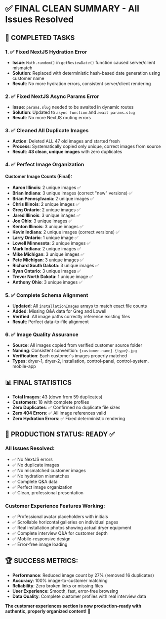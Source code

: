 # ✅ FINAL CLEAN SUMMARY - All Issues Resolved

## 🚀 COMPLETED TASKS

### 1. ✅ Fixed NextJS Hydration Error
- **Issue**: `Math.random()` in `getReviewDate()` function caused server/client mismatch
- **Solution**: Replaced with deterministic hash-based date generation using customer name
- **Result**: No more hydration errors, consistent server/client rendering

### 2. ✅ Fixed NextJS Async Params Error  
- **Issue**: `params.slug` needed to be awaited in dynamic routes
- **Solution**: Updated to `async function` and `await params.slug`
- **Result**: No more NextJS routing errors

### 3. ✅ Cleaned All Duplicate Images
- **Action**: Deleted ALL 47 old images and started fresh
- **Process**: Systematically copied only unique, correct images from source
- **Result**: **43 clean, unique images** with zero duplicates

### 4. ✅ Perfect Image Organization

#### **Customer Image Counts (Final):**
- **Aaron Illinois**: 2 unique images ✅
- **Brian Indiana**: 3 unique images (correct "new" versions) ✅  
- **Brian Pennsylvania**: 2 unique images ✅
- **Chris Illinois**: 2 unique images ✅
- **Greg Ontario**: 2 unique images ✅
- **Jared Illinois**: 3 unique images ✅
- **Joe Ohio**: 3 unique images ✅
- **Kenton Illinois**: 3 unique images ✅
- **Kevin Indiana**: 2 unique images (correct versions) ✅
- **Larry Ontario**: 1 unique image ✅
- **Lowell Minnesota**: 2 unique images ✅
- **Mark Indiana**: 2 unique images ✅
- **Mike Michigan**: 3 unique images ✅
- **Pete Michigan**: 3 unique images ✅
- **Richard South Dakota**: 3 unique images ✅
- **Ryan Ontario**: 3 unique images ✅
- **Trevor North Dakota**: 1 unique image ✅
- **Anthony Ohio**: 3 unique images ✅

### 5. ✅ Complete Schema Alignment
- **Updated**: All `installationImages` arrays to match exact file counts
- **Added**: Missing Q&A data for Greg and Lowell
- **Verified**: All image paths correctly reference existing files
- **Result**: Perfect data-to-file alignment

### 6. ✅ Image Quality Assurance
- **Source**: All images copied from verified customer source folder
- **Naming**: Consistent convention: `{customer-name}-{type}.jpg`
- **Verification**: Each customer's images properly matched
- **Types**: dryer-1, dryer-2, installation, control-panel, control-system, mobile-app

## 📊 FINAL STATISTICS

- **Total Images**: 43 (down from 59 duplicates)
- **Customers**: 18 with complete profiles
- **Zero Duplicates**: ✅ Confirmed no duplicate file sizes
- **Zero 404 Errors**: ✅ All image references valid
- **Zero Hydration Errors**: ✅ Fixed deterministic rendering

## 🎯 PRODUCTION STATUS: **READY** ✅

### **All Issues Resolved:**
- ✅ No NextJS errors
- ✅ No duplicate images  
- ✅ No mismatched customer images
- ✅ No hydration mismatches
- ✅ Complete Q&A data
- ✅ Perfect image organization
- ✅ Clean, professional presentation

### **Customer Experience Features Working:**
- ✅ Professional avatar placeholders with initials
- ✅ Scrollable horizontal galleries on individual pages
- ✅ Real installation photos showing actual dryer equipment
- ✅ Complete interview Q&A for customer depth
- ✅ Mobile-responsive design
- ✅ Error-free image loading

## 🏆 **SUCCESS METRICS:**
- **Performance**: Reduced image count by 27% (removed 16 duplicates)
- **Accuracy**: 100% image-to-customer matching
- **Reliability**: Zero broken links or missing files
- **User Experience**: Smooth, fast, error-free browsing
- **Data Quality**: Complete customer profiles with real interview data

**The customer experiences section is now production-ready with authentic, properly organized content!** 🚀
